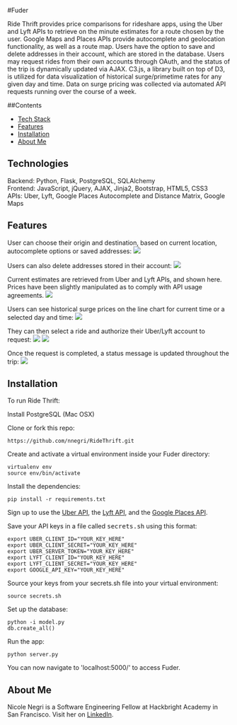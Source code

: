 #Fuder

Ride Thrift provides price comparisons for rideshare apps, using the Uber and Lyft APIs to retrieve on the minute estimates for a route chosen by the user. Google Maps and Places APIs provide autocomplete and geolocation functionality, as well as a route map. Users have the option to save and delete addresses in their account, which are stored in the database. Users may request rides from their own accounts through OAuth, and the status of the trip is dynamically updated via AJAX.  C3.js, a library built on top of D3, is utilized for data visualization of historical surge/primetime rates for any given day and time. Data on surge pricing was collected via automated API requests running over the course of a week.

##Contents
* [Tech Stack](#technologies)
* [Features](#features)
* [Installation](#install)
* [About Me](#aboutme)

## <a name="technologies"></a>Technologies
Backend: Python, Flask, PostgreSQL, SQLAlchemy<br/>
Frontend: JavaScript, jQuery, AJAX, Jinja2, Bootstrap, HTML5, CSS3<br/>
APIs: Uber, Lyft, Google Places Autocomplete and Distance Matrix, Google Maps<br/>

## <a name="features"></a>Features

User can choose their origin and destination, based on current location, autocomplete options or saved addresses:
![](https://cloud.githubusercontent.com/assets/22204860/20652868/246e5384-b4b7-11e6-93b0-c8cdd7dc0707.png)

Users can also delete addresses stored in their account:
![](https://cloud.githubusercontent.com/assets/22204860/20652870/28cddff8-b4b7-11e6-8fb0-3d9e1500e580.png)

Current estimates are retrieved from Uber and Lyft APIs, and shown here. Prices have been slightly manipulated as to comply with API usage agreements. 
![](https://cloud.githubusercontent.com/assets/22204860/20653001/239bc7cc-b4ba-11e6-849f-153cf97131d2.png)

Users can see historical surge prices on the line chart for current time or a selected day and time:
![](https://cloud.githubusercontent.com/assets/22204860/20653002/24bd61ce-b4ba-11e6-9e83-111e9bd3ea27.png)

They can then select a ride and authorize their Uber/Lyft account to request:
![](https://cloud.githubusercontent.com/assets/22204860/20652875/39704968-b4b7-11e6-81fe-d42d610219d4.png)
![](https://cloud.githubusercontent.com/assets/22204860/20652876/3b8181ae-b4b7-11e6-984e-e9fb2d73e6a6.png)

Once the request is completed, a status message is updated throughout the trip:
![](https://cloud.githubusercontent.com/assets/22204860/20652879/40e69116-b4b7-11e6-8316-1667f5f9ea72.png)


## <a name="install"></a>Installation

To run Ride Thrift:

Install PostgreSQL (Mac OSX)

Clone or fork this repo:

```
https://github.com/nnegri/RideThrift.git
```

Create and activate a virtual environment inside your Fuder directory:

```
virtualenv env
source env/bin/activate
```

Install the dependencies:

```
pip install -r requirements.txt
```

Sign up to use the [Uber API](https://developer.uber.com/docs/rides/getting-started), the [Lyft API](https://www.lyft.com/developers), and the [Google Places API](https://developers.google.com/places/javascript/).

Save your API keys in a file called <kbd>secrets.sh</kbd> using this format:

```
export UBER_CLIENT_ID="YOUR_KEY_HERE"
export UBER_CLIENT_SECRET="YOUR_KEY_HERE"
export UBER_SERVER_TOKEN="YOUR_KEY_HERE"
export LYFT_CLIENT_ID="YOUR_KEY_HERE"
export LYFT_CLIENT_SECRET="YOUR_KEY_HERE"
export GOOGLE_API_KEY="YOUR_KEY_HERE"
```

Source your keys from your secrets.sh file into your virtual environment:

```
source secrets.sh
```

Set up the database:

```
python -i model.py
db.create_all()
```

Run the app:

```
python server.py
```

You can now navigate to 'localhost:5000/' to access Fuder.

## <a name="aboutme"></a>About Me
Nicole Negri is a Software Engineering Fellow at Hackbright Academy in San Francisco.
Visit her on [LinkedIn](http://www.linkedin.com/in/nicole-negri).